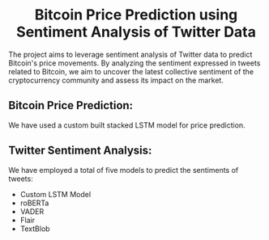 <h1 align="center">Bitcoin Price Prediction using Sentiment Analysis of Twitter Data</h1>
<p>The project aims to leverage sentiment analysis of Twitter data to predict Bitcoin's price movements. By analyzing the sentiment expressed in tweets related to Bitcoin, we aim to uncover the latest collective sentiment of the cryptocurrency community and assess its impact on the market.</p>

## Bitcoin Price Prediction:
We have used a custom built stacked LSTM model for price prediction.

## Twitter Sentiment Analysis:
We have employed a total of five models to predict the sentiments of tweets:
- Custom LSTM Model
- roBERTa
- VADER
- Flair
- TextBlob


